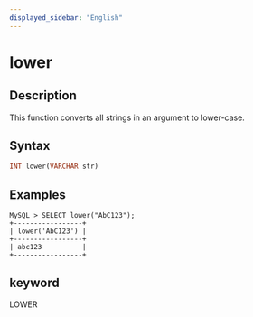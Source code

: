 ```yaml
---
displayed_sidebar: "English"
---
```


# lower

## Description

This function converts all strings in an argument to lower-case.

## Syntax

```Haskell
INT lower(VARCHAR str)
```

## Examples

```Plain Text
MySQL > SELECT lower("AbC123");
+-----------------+
| lower('AbC123') |
+-----------------+
| abc123          |
+-----------------+
```

## keyword

LOWER
